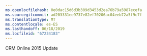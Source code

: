```yaml
---
ms.openlocfilehash: 0e0dac15d6d3b309d3453d2ea76b79a5987ecefa
ms.sourcegitcommit: ad203331ee9737e82ef70206ac04eeb72a5f9c7f
ms.translationtype: MT
ms.contentlocale: es-ES
ms.lasthandoff: 06/18/2019
ms.locfileid: "67234183"
---
```

CRM Online 2015 Update